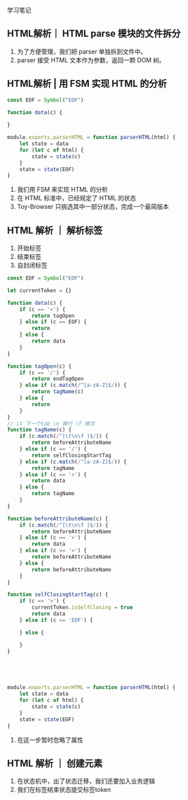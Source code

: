 学习笔记

## HTML解析｜ HTML parse 模块的文件拆分

1. 为了方便管理，我们把 parser 单独拆到文件中。
1. parser 接受 HTML 文本作为参数，返回一颗 DOM 树。

## HTML解析 | 用 FSM 实现 HTML 的分析

```js
const EOF = Symbol("EOF")

function data(c) {
    
}

module.exports.parserHTML = function parserHTML(html) {
    let state = data
    for (let c of html) {
        state = state(c)
    }
    state = state(EOF)
}
```

1. 我们用 FSM 来实现 HTML 的分析
1. 在 HTML 标准中，已经规定了 HTML 的状态
1. Toy-Browser 只挑选其中一部分状态，完成一个最简版本


## HTML 解析 ｜ 解析标签

1. 开始标签
1. 结束标签
1. 自封闭标签

```js
const EOF = Symbol("EOF")

let currentToken = {}

function data(c) {
    if (c == '<') {
        return tagOpen
    } else if (c == EOF) {
        return
    } else {
        return data
    }
}

function tagOpen(c) {
    if (c == '/') {
        return endTagOpen
    } else if (c.match(/^[a-zA-Z]$/)) {
        return tagName(c)
    } else {
        return
    }
}
// \t 下一个tab \n 换行 \f 换页
function tagName(c) {
    if (c.match(/^[\t\n\f ]$/)) {
        return beforeAttributeName
    } else if (c == '/') {
        return selfClosingStartTag
    } else if (c.match(/^[a-zA-Z]$/)) {
        return tagName
    } else if (c == '>') {
        return data
    } else {
        return tagName
    }
}

function beforeAttributeName(c) {
    if (c.match(/^[\t\n\f ]$/)) {
        return beforeAttributeName
    } else if (c == '>') {
        return data
    } else if (c == '=') {
        return beforeAttributeName
    } else {
        return beforeAttributeName
    }
}

function selfClosingStartTag(c) {
    if (c == '>') {
        currentToken.isSelfClosing = true
        return data
    } else if (c == 'EOF') {

    } else {

    }
}





module.exports.parserHTML = function parserHTML(html) {
    let state = data
    for (let c of html) {
        state = state(c)
    }
    state = state(EOF)
}
```

1. 在这一步暂时忽略了属性

## HTML 解析 ｜ 创建元素

1. 在状态机中，出了状态迁移，我们还要加入业务逻辑
1. 我们在标签结束状态提交标签token